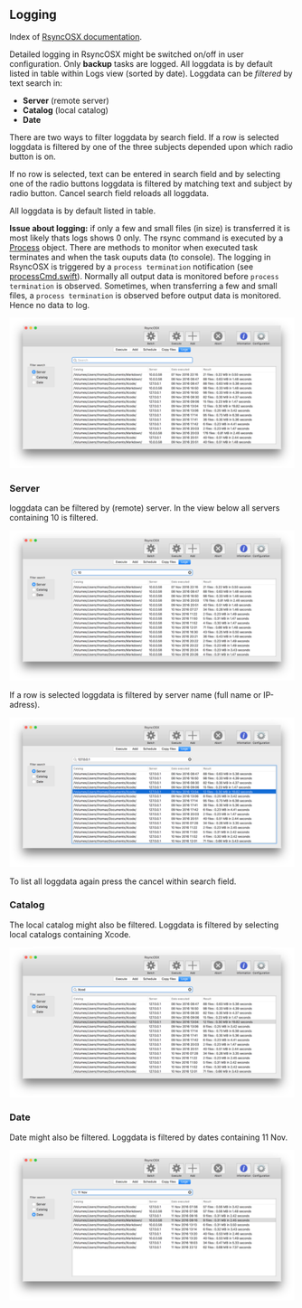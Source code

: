## Logging

Index of [RsyncOSX documentation](https://rsyncosx.github.io/Documentation/).

Detailed logging in RsyncOSX might be switched on/off in user configuration. Only **backup** tasks are logged. All loggdata is by default listed in table within Logs view (sorted by date). Loggdata can be _filtered_ by text search in:

- **Server** (remote server)
- **Catalog** (local catalog)
- **Date**

There are two ways to filter loggdata by search field. If a row is selected loggdata is filtered by one of the three subjects depended upon which radio button is on.

If no row is selected, text can be entered in search field and by selecting one of the radio buttons loggdata is filtered by matching text and subject by radio button. Cancel search field reloads all loggdata.

All loggdata is by default listed in table.

**Issue about logging:** if only a few and small files (in size) is transferred it is most likely thats logs shows 0 only. The rsync command is executed by a [Process](https://developer.apple.com/reference/foundation/process) object. There are methods to monitor when executed task terminates and when the task ouputs data (to console). The logging in RsyncOSX is triggered by a `process termination` notification (see [processCmd.swift](https://github.com/rsyncOSX/RsyncOSX/blob/master/RsyncOSX/processCmd.swift)). Normally all output data is monitored before `process termination` is observed. Sometimes, when transferring a few and small files,  a `process termination` is observed before output data is monitored. Hence no data to log.

![Schedule](screenshots/master/logging/log1.png)

### Server

loggdata can be filtered by (remote) server. In the view below all servers containing 10 is filtered.

![Schedule](screenshots/master/logging/log2.png)

If a row is selected loggdata is filtered by server name (full name or IP-adress).

![Schedule](screenshots/master/logging/log3.png)

To list all loggdata again press the cancel within search field.

### Catalog

The local catalog might also be filtered. Loggdata is filtered by selecting local catalogs containing Xcode.

![Schedule](screenshots/master/logging/log4.png)


### Date

Date might also be filtered. Loggdata is filtered by dates containing 11 Nov.

![Schedule](screenshots/master/logging/log5.png)
